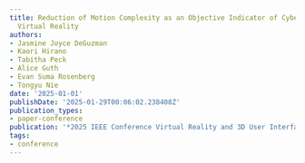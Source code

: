 ```yaml
---
title: Reduction of Motion Complexity as an Objective Indicator of Cybersickness in
  Virtual Reality
authors:
- Jasmine Joyce DeGuzman
- Kaori Hirano
- Tabitha Peck
- Alice Guth
- Evan Suma Rosenberg
- Tongyu Nie
date: '2025-01-01'
publishDate: '2025-01-29T00:06:02.238408Z'
publication_types:
- paper-conference
publication: '*2025 IEEE Conference Virtual Reality and 3D User Interfaces (VR) (Accepted)*'
tags:
- conference
---
```

